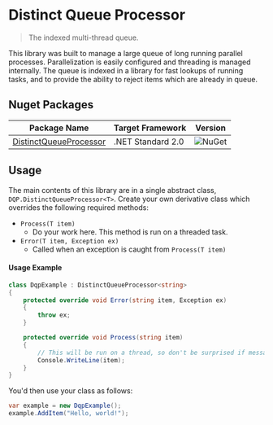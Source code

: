 # Distinct Queue Processor
>The indexed multi-thread queue.

This library was built to manage a large queue of long running parallel processes. Parallelization is easily configured and threading is managed internally. The queue is indexed in a library for fast lookups of running tasks, and to provide the ability to reject items which are already in queue.

## Nuget Packages

Package Name | Target Framework | Version
---|---|---
[DistinctQueueProcessor](https://www.nuget.org/packages/bloomtom.DistinctQueueProcessor) | .NET Standard 2.0 | ![NuGet](https://img.shields.io/nuget/v/bloomtom.DistinctQueueProcessor.svg)

## Usage
The main contents of this library are in a single abstract class, `DQP.DistinctQueueProcessor<T>`. Create your own derivative class which overrides the following required methods:
 - `Process(T item)`
   - Do your work here. This method is run on a threaded task. 
 - `Error(T item, Exception ex)`
   - Called when an exception is caught from `Process(T item)`

#### Usage Example
```csharp
class DqpExample : DistinctQueueProcessor<string>
{
    protected override void Error(string item, Exception ex)
    {
        throw ex;
    }

    protected override void Process(string item)
    {
        // This will be run on a thread, so don't be surprised if messages print out-of-order.
        Console.WriteLine(item);
    }
}
```
You'd then use your class as follows:
```csharp
var example = new DqpExample();
example.AddItem("Hello, world!");
```
